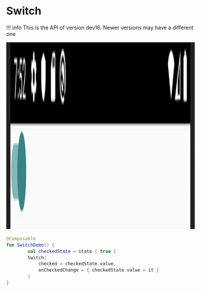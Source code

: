 # Switch

!!! info
    This is the API of version dev16. Newer versions may have a different one
    
<p align="left">
  <img src ="../../images/material/switch/SwitchDemo.png" height=500 />
</p>


```kotlin
@Composable
fun SwitchDemo() {
        val checkedState = state { true }
        Switch(
            checked = checkedState.value,
            onCheckedChange = { checkedState.value = it }
        )
}
```